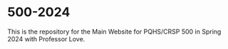 # 500-2024
This is the repository for the Main Website for PQHS/CRSP 500 in Spring 2024 with Professor Love.
